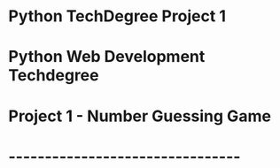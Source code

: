 # Python TechDegree Project 1

# Python Web Development Techdegree
# Project 1 - Number Guessing Game
# --------------------------------
